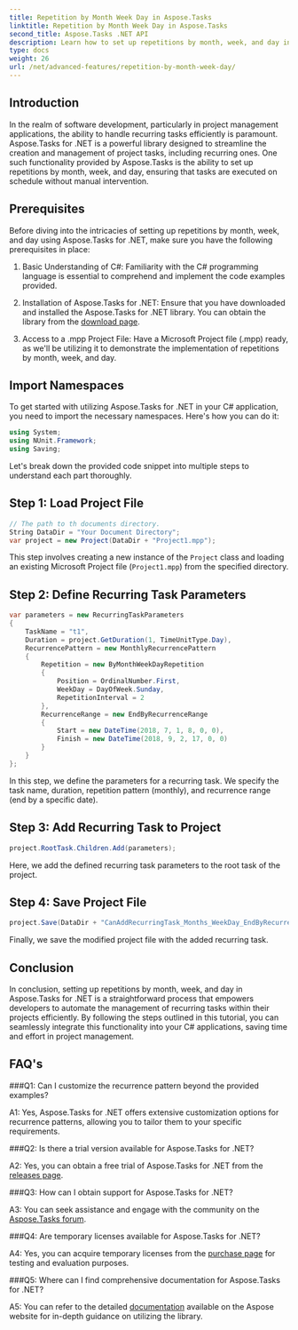 ```yaml
---
title: Repetition by Month Week Day in Aspose.Tasks
linktitle: Repetition by Month Week Day in Aspose.Tasks
second_title: Aspose.Tasks .NET API
description: Learn how to set up repetitions by month, week, and day in Aspose.Tasks for .NET to automate recurring tasks efficiently.
type: docs
weight: 26
url: /net/advanced-features/repetition-by-month-week-day/
---
```

## Introduction

In the realm of software development, particularly in project management applications, the ability to handle recurring tasks efficiently is paramount. Aspose.Tasks for .NET is a powerful library designed to streamline the creation and management of project tasks, including recurring ones. One such functionality provided by Aspose.Tasks is the ability to set up repetitions by month, week, and day, ensuring that tasks are executed on schedule without manual intervention.

## Prerequisites

Before diving into the intricacies of setting up repetitions by month, week, and day using Aspose.Tasks for .NET, make sure you have the following prerequisites in place:

1. Basic Understanding of C#: Familiarity with the C# programming language is essential to comprehend and implement the code examples provided.
   
2. Installation of Aspose.Tasks for .NET: Ensure that you have downloaded and installed the Aspose.Tasks for .NET library. You can obtain the library from the [download page](https://releases.aspose.com/tasks/net/).

3. Access to a .mpp Project File: Have a Microsoft Project file (.mpp) ready, as we'll be utilizing it to demonstrate the implementation of repetitions by month, week, and day.

## Import Namespaces

To get started with utilizing Aspose.Tasks for .NET in your C# application, you need to import the necessary namespaces. Here's how you can do it:

```csharp
using System;
using NUnit.Framework;
using Saving;

```

Let's break down the provided code snippet into multiple steps to understand each part thoroughly.

## Step 1: Load Project File

```csharp
// The path to th documents directory.
String DataDir = "Your Document Directory";
var project = new Project(DataDir + "Project1.mpp");
```

This step involves creating a new instance of the `Project` class and loading an existing Microsoft Project file (`Project1.mpp`) from the specified directory.

## Step 2: Define Recurring Task Parameters

```csharp
var parameters = new RecurringTaskParameters
{
    TaskName = "t1",
    Duration = project.GetDuration(1, TimeUnitType.Day),
    RecurrencePattern = new MonthlyRecurrencePattern
    {
        Repetition = new ByMonthWeekDayRepetition
        {
            Position = OrdinalNumber.First,
            WeekDay = DayOfWeek.Sunday,
            RepetitionInterval = 2
        },
        RecurrenceRange = new EndByRecurrenceRange
        {
            Start = new DateTime(2018, 7, 1, 8, 0, 0),
            Finish = new DateTime(2018, 9, 2, 17, 0, 0)
        }
    }
};
```

In this step, we define the parameters for a recurring task. We specify the task name, duration, repetition pattern (monthly), and recurrence range (end by a specific date).

## Step 3: Add Recurring Task to Project

```csharp
project.RootTask.Children.Add(parameters);
```

Here, we add the defined recurring task parameters to the root task of the project.

## Step 4: Save Project File

```csharp
project.Save(DataDir + "CanAddRecurringTask_Months_WeekDay_EndByRecurrenceRange_Test_out.mpp", SaveFileFormat.Mpp);
```

Finally, we save the modified project file with the added recurring task.

## Conclusion

In conclusion, setting up repetitions by month, week, and day in Aspose.Tasks for .NET is a straightforward process that empowers developers to automate the management of recurring tasks within their projects efficiently. By following the steps outlined in this tutorial, you can seamlessly integrate this functionality into your C# applications, saving time and effort in project management.

## FAQ's

###Q1: Can I customize the recurrence pattern beyond the provided examples?

A1: Yes, Aspose.Tasks for .NET offers extensive customization options for recurrence patterns, allowing you to tailor them to your specific requirements.

###Q2: Is there a trial version available for Aspose.Tasks for .NET?

A2: Yes, you can obtain a free trial of Aspose.Tasks for .NET from the [releases page](https://releases.aspose.com/).

###Q3: How can I obtain support for Aspose.Tasks for .NET?

A3: You can seek assistance and engage with the community on the [Aspose.Tasks forum](https://forum.aspose.com/c/tasks/15).

###Q4: Are temporary licenses available for Aspose.Tasks for .NET?

A4: Yes, you can acquire temporary licenses from the [purchase page](https://purchase.aspose.com/temporary-license/) for testing and evaluation purposes.

###Q5: Where can I find comprehensive documentation for Aspose.Tasks for .NET?

A5: You can refer to the detailed [documentation](https://reference.aspose.com/tasks/net/) available on the Aspose website for in-depth guidance on utilizing the library.

